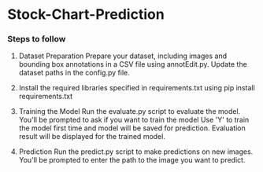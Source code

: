 # **Stock-Chart-Prediction**
### Steps to follow
1. Dataset Preparation
    Prepare your dataset, including images and bounding box annotations in a CSV file using annotEdit.py.
    Update the dataset paths in the config.py file.

2. Install the required libraries specified in requirements.txt
   using pip install requirements.txt
   
2. Training the Model
    Run the evaluate.py script to evaluate the model. 
    You'll be prompted to ask if you want to train the model 
    Use 'Y' to train the model first time and model will be saved for prediction.
    Evaluation result will be displayed for the trained model.

3. Prediction
    Run the predict.py script to make predictions on new images. 
    You'll be prompted to enter the path to the image you want to predict.
